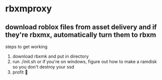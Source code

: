 # rbxmproxy
## download roblox files from asset delivery and if they're rbxmx, automatically turn them to rbxm

steps to get working
1. download rbxmk and put in directory
2. run ./init.sh or if you're on windows, figure out how to make a ramdisk so you don't destroy your ssd
3. profit 🤑

